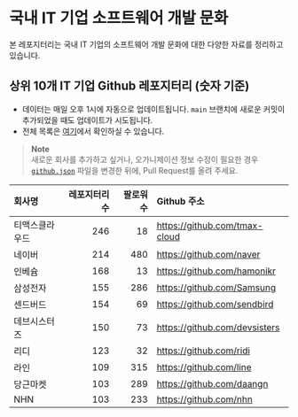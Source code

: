 # 국내 IT 기업 소프트웨어 개발 문화
본 레포지터리는 국내 IT 기업의 소프트웨어 개발 문화에 대한 다양한 자료를 정리하고 있습니다.

## 상위 10개 IT 기업 Github 레포지터리 (숫자 기준)

- 데이터는 매일 오후 1시에 자동으로 업데이트됩니다. `main` 브랜치에 새로운 커밋이 추가되었을 때도 업데이트가 시도됩니다.
- 전체 목록은 [여기](./github.md)에서 확인하실 수 있습니다.

> **Note**<br />
> 새로운 회사를 추가하고 싶거나, 오가니제이션 정보 수정이 필요한 경우 [`github.json`](./github.json) 파일을 변경한 뒤에, Pull Request를 올려 주세요.

<!-- MARKDOWN_TABLE(GITHUB): START -->

| **회사명** | **레포지터리 수** | **팔로워 수** | **Github 주소** |
|:---|---:|---:|:---|
| 티맥스클라우드 | 246 | 18 | https://github.com/tmax-cloud |
| 네이버 | 214 | 480 | https://github.com/naver |
| 인베슘 | 168 | 13 | https://github.com/hamonikr |
| 삼성전자 | 155 | 286 | https://github.com/Samsung |
| 센드버드 | 154 | 69 | https://github.com/sendbird |
| 데브시스터즈 | 150 | 73 | https://github.com/devsisters |
| 리디 | 123 | 32 | https://github.com/ridi |
| 라인 | 109 | 315 | https://github.com/line |
| 당근마켓 | 103 | 289 | https://github.com/daangn |
| NHN | 103 | 233 | https://github.com/nhn |

<!-- MARKDOWN_TABLE(GITHUB): END -->
